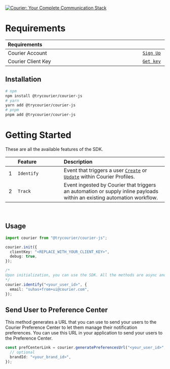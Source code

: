 [![Courier: Your Complete Communication Stack](https://www.courier.com/_next/image/?url=https%3A%2F%2Fimages.ctfassets.net%2Fz7iqk1q8njt4%2F1PZo9WNTdmoDoYH3yulXa0%2Fb10830f7bfb09af5e644a39ac3d20c41%2FCourierJS_header_alt2.png&w=1920&q=75)](https://courier.com)

# Requirements

<table>
    <thead>
        <tr>
            <th width="880px" align="left">Requirements</th>
            <th width="120px" align="center"></th>
        </tr>
    </thead>
    <tbody>
        <tr width="600px">
            <td align="left">Courier Account</td>
            <td align="center">
                <a href="https://app.courier.com/signup">
                    <code>Sign Up</code>
                </a>
            </td>
        </tr>
        <tr width="600px">
            <td align="left">Courier Client Key</td>
            <td align="center">
                <a href="https://app.courier.com/settings/api-keys">
                    <code>Get key</code>
                </a>
            </td>
        </tr>
    </tbody>
</table>

## Installation

```sh
# npm
npm install @trycourier/courier-js
# yarn
yarn add @trycourier/courier-js
# pnpm
pnpm add @trycourier/courier-js
```

# Getting Started

These are all the available features of the SDK.

<table>
    <thead>
        <tr>
            <th width="25px"></th>
            <th width="250px" align="left">Feature</th>
            <th width="725px" align="left">Description</th>
        </tr>
    </thead>
    <tbody>
        <tr width="600px">
            <td align="center">
                1
            </td>
            <td align="left">
                    <code>Identify</code>
            </td>
            <td align="left">
                Event that triggers a user <a href="https://www.courier.com/docs/reference/profiles/create/"><code>Create</code></a> or <a href="https://www.courier.com/docs/reference/profiles/patch/"><code>Update</code></a> within Courier Profiles.
            </td>
        </tr>
        <tr width="600px">
            <td align="center">
                2
            </td>
            <td align="left">
                    <code>Track</code>
            </td>
            <td align="left">
                Event ingested by Courier that triggers an automation or supply inline payloads within an existing automation workflow.
            </td>
        </tr>
    </tbody>
</table>

&emsp;
## Usage

```ts
import courier from "@trycourier/courier-js";

courier.init({
  clientKey: "<REPLACE_WITH_YOUR_CLIENT_KEY>",
  debug: true,
});

/*
Upon initialization, you can use the SDK. All the methods are async and return a Promise `user | identify` means that you are identifying a user with a unique id in Courier and optionally passing in some user attributes like email, phone, etc. so that you can reach out to your users on right channels of their choice.
*/
courier.identify("<your_user_id>", {
  email: "suhas+from+ui@courier.com",
});
```

## Send User to Preference Center

This method generates a URL that you can use to send your users to the Courier Preference Center to let them manage their notification preferences. You can use this URL in your application to send your users to the Preference Center.

```ts
const prefCenterLink = courier.generatePreferencesUrl("<your_user_id>", {
  // optional
  brandId: "<your_brand_id>",
});
```

